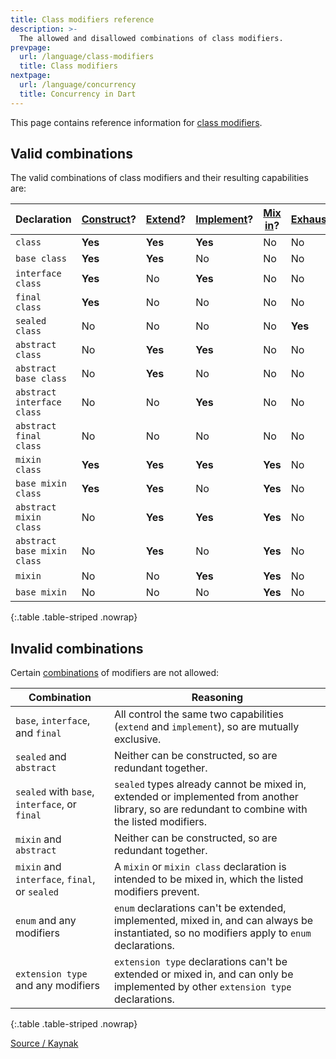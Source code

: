 ```yaml
---
title: Class modifiers reference
description: >-
  The allowed and disallowed combinations of class modifiers.
prevpage:
  url: /language/class-modifiers
  title: Class modifiers
nextpage:
  url: /language/concurrency
  title: Concurrency in Dart
---
```


This page contains reference information for
[class modifiers](/language/class-modifiers).

## Valid combinations

The valid combinations of class modifiers and their resulting capabilities are:

<div class="table-wrapper">

| Declaration                 | [Construct][]? | [Extend][]? | [Implement][]? | [Mix in][]? | [Exhaustive][]? |
| --------------------------- | -------------- | ----------- | -------------- | ----------- | --------------- |
| `class`                     | **Yes**        | **Yes**     | **Yes**        | No          | No              |
| `base class`                | **Yes**        | **Yes**     | No             | No          | No              |
| `interface class`           | **Yes**        | No          | **Yes**        | No          | No              |
| `final class`               | **Yes**        | No          | No             | No          | No              |
| `sealed class`              | No             | No          | No             | No          | **Yes**         |
| `abstract class`            | No             | **Yes**     | **Yes**        | No          | No              |
| `abstract base class`       | No             | **Yes**     | No             | No          | No              |
| `abstract interface class`  | No             | No          | **Yes**        | No          | No              |
| `abstract final class`      | No             | No          | No             | No          | No              |
| `mixin class`               | **Yes**        | **Yes**     | **Yes**        | **Yes**     | No              |
| `base mixin class`          | **Yes**        | **Yes**     | No             | **Yes**     | No              |
| `abstract mixin class`      | No             | **Yes**     | **Yes**        | **Yes**     | No              |
| `abstract base mixin class` | No             | **Yes**     | No             | **Yes**     | No              |
| `mixin`                     | No             | No          | **Yes**        | **Yes**     | No              |
| `base mixin`                | No             | No          | No             | **Yes**     | No              |

{:.table .table-striped .nowrap}

</div>

[Construct]: /language/classes#using-constructors
[Extend]: /language/extend
[Implement]: /language/classes#implicit-interfaces
[Mix in]: /language/mixins
[Exhaustive]: /language/branches#exhaustiveness-checking

## Invalid combinations

Certain [combinations](/language/class-modifiers#combining-modifiers)
of modifiers are not allowed:

<div class="table-wrapper">

| Combination                                   | Reasoning                                                                                                                                       |
| --------------------------------------------- | ----------------------------------------------------------------------------------------------------------------------------------------------- |
| `base`, `interface`, and `final`              | All control the same two capabilities (`extend` and `implement`), so are mutually exclusive.                                                    |
| `sealed` and `abstract`                       | Neither can be constructed, so are redundant together.                                                                                          |
| `sealed` with `base`, `interface`, or `final` | `sealed` types already cannot be mixed in, extended or implemented from another library, so are redundant to combine with the listed modifiers. |
| `mixin` and `abstract`                        | Neither can be constructed, so are redundant together.                                                                                          |
| `mixin` and `interface`, `final`, or `sealed` | A `mixin` or `mixin class` declaration is intended to be mixed in, which the listed modifiers prevent.                                          |
| `enum` and any modifiers                      | `enum` declarations can't be extended, implemented, mixed in, and can always be instantiated, so no modifiers apply to `enum` declarations.     |
| `extension type` and any modifiers            | `extension type` declarations can't be extended or mixed in, and can only be implemented by other `extension type` declarations.                |

{:.table .table-striped .nowrap}

[Source / Kaynak](https://github.com/dart-lang/site-www/blob/main/src/content/language/modifier-reference.md)

</div>
